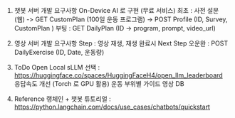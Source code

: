 1. 챗봇 서버 개발 요구사항
   On-Device AI 로 구현 (무료 서비스)
   최초 : 사전 설문 (웹) -> GET CustomPlan (100일 운동 프로그램) -> POST Profile (ID, Survey, CustomPlan )
   부팅 : GET DailyPlan (ID -> program, prompt, video_url)


2. 영상 서버 개발 요구사항
   Step : 영상 재생, 재생 완료시 Next Step
   오운완 : POST DailyExercise (ID, Date, 운동량)

3. ToDo
   Open Local sLLM 선택 : https://huggingface.co/spaces/HuggingFaceH4/open_llm_leaderboard
   응답속도 개선 (Torch 로 GPU 활용)
   운동 부위별 가이드 영상 DB

4. Reference
   랭체인 + 챗봇 튜토리얼 : https://python.langchain.com/docs/use_cases/chatbots/quickstart
